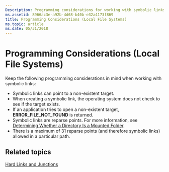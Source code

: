 ```yaml
---
Description: Programming considerations for working with symbolic links.
ms.assetid: 8966ac3e-a92b-4d68-b40b-e32a4173f869
title: Programming Considerations (Local File Systems)
ms.topic: article
ms.date: 05/31/2018
---
```


# Programming Considerations (Local File Systems)

Keep the following programming considerations in mind when working with symbolic links:

-   Symbolic links can point to a non-existent target.
-   When creating a symbolic link, the operating system does not check to see if the target exists.
-   If an application tries to open a non-existent target, **ERROR\_FILE\_NOT\_FOUND** is returned.
-   Symbolic links are reparse points. For more information, see [Determining Whether a Directory Is a Mounted Folder](determining-whether-a-directory-is-a-volume-mount-point.md).
-   There is a maximum of 31 reparse points (and therefore symbolic links) allowed in a particular path.

## Related topics

<dl> <dt>


</dt> <dt>

[Hard Links and Junctions](hard-links-and-junctions.md)
</dt> </dl>

 

 



